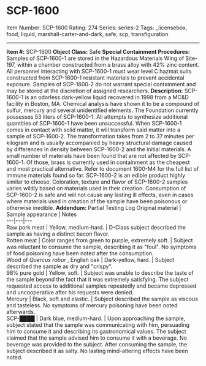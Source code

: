 # SCP-1600
Item Number: SCP-1600
Rating: 274
Series: series-2
Tags: _licensebox, food, liquid, marshall-carter-and-dark, safe, scp, transfiguration

---

**Item #:** SCP-1600
**Object Class:** Safe
**Special Containment Procedures:** Samples of SCP-1600-1 are stored in the Hazardous Materials Wing of Site-197, within a chamber constructed from a brass alloy with 42% zinc content. All personnel interacting with SCP-1600-1 must wear level C hazmat suits constructed from SCP-1600-1 resistant materials to prevent accidental exposure.
Samples of SCP-1600-2 do not warrant special containment and may be stored at the discretion of assigned researchers.
**Description:** SCP-1600-1 is an odorless dark-yellow liquid recovered in 1998 from a MC&D facility in Boston, MA. Chemical analysis have shown it to be a compound of sulfur, mercury and several unidentified elements. The Foundation currently possesses 53 liters of SCP-1600-1. All attempts to synthesize additional quantities of SCP-1600-1 have been unsuccessful.
When SCP-1600-1 comes in contact with solid matter, it will transform said matter into a sample of SCP-1600-2. The transformation takes from 2 to 37 minutes per kilogram and is usually accompanied by heavy structural damage caused by differences in density between SCP-1600-2 and the initial materials.
A small number of materials have been found that are not affected by SCP-1600-1. Of those, brass is currently used in containment as the cheapest and most practical alternative. Refer to document 1600-M4 for the full list of immune materials found so far.
SCP-1600-2 is an edible product highly similar to cheese. Coloration, texture and flavor of SCP-1600-2 samples varies wildly based on materials used in their creation. Consumption of SCP-1600-2 is safe and will not cause any lasting ill effects, even in cases where materials used in creation of the sample have been poisonous or otherwise inedible.
**Addendum:** Partial Testing Log
Original material | Sample appearance | Notes  
---|---|---  
Raw pork meat | Yellow, medium-hard. | D-Class subject described the sample as having a distinct bacon flavor.  
Rotten meat | Color ranges from green to purple, extremely soft. | Subject was reluctant to consume the sample, describing it as "foul". No symptoms of food poisoning have been noted after the consumption.  
Wood of _Quercus robur_ , English oak | Dark-yellow, hard. | Subject described the sample as dry and "crispy".  
98% pure gold | Yellow, soft. | Subject was unable to describe the taste of the sample beyond the fact that it was extremely satisfying. The subject requested access to additional samples repeatedly and became depressed and uncooperative after his requests were denied.  
Mercury | Black, soft and elastic. | Subject described the sample as viscous and tasteless. No symptoms of mercury poisoning have been noted afterwards.  
SCP-████ | Dark blue, medium-hard. | Upon approaching the sample, subject stated that the sample was communicating with him, persuading him to consume it and describing its gastronomical values. The subject claimed that the sample advised him to consume it with a beverage. No beverage was provided to the subject. After consuming the sample, the subject described it as salty. No lasting mind-altering effects have been noted.
